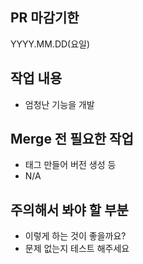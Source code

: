 ## PR 마감기한
YYYY.MM.DD(요일)

## 작업 내용
- 엄청난 기능을 개발

## Merge 전 필요한 작업
- 태그 만들어 버전 생성 등
- N/A

## 주의해서 봐야 할 부분
- 이렇게 하는 것이 좋을까요?
- 문제 없는지 테스트 해주세요
